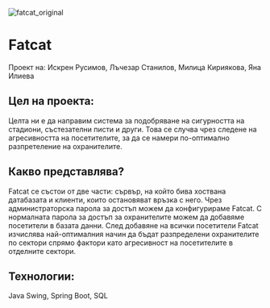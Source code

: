 ![fatcat_original](https://user-images.githubusercontent.com/32600231/224455754-434d5866-8c19-4182-a0e0-7a82f0d292de.png)
# Fatcat
Проект на: Искрен Русимов, Лъчезар Станилов, Милица Кириякова, Яна Илиева

## Цел на проекта:
Целта ни е да направим система за подобряване на сигурността на стадиони, състезателни писти и други. Това се случва чрез следене на агресивността на посетителите, за да се намери по-оптимално разпретеление на охранителите.

## Какво представлява?
Fatcat се състои от две части: сървър, на който бива хоствана датабазата и клиенти, които остановяват връзка с него. Чрез администраторска парола за достъп можем да конфигурираме Fatcat. С нормалната парола за достъп за охранителите можем да добавяме посетители в базата данни. След добавяне на всички посетители Fatcat изчислява най-оптималния начин да бъдат разпределени охранителите по сектори спрямо фактори като агресивност на посетителите в отделните сектори.

## Технологии:
Java Swing, Spring Boot, SQL

